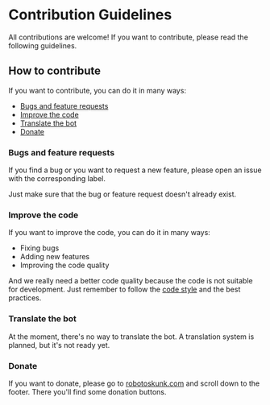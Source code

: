 # Contribution Guidelines
All contributions are welcome! If you want to contribute, please read the following guidelines.

## How to contribute
If you want to contribute, you can do it in many ways:
- [Bugs and feature requests](#bugs-and-feature-requests)
- [Improve the code](#improve-the-code)
- [Translate the bot](#translate-the-bot)
- [Donate](#donate)

### Bugs and feature requests
If you find a bug or you want to request a new feature, please open an issue with the corresponding label.

Just make sure that the bug or feature request doesn't already exist.

### Improve the code
If you want to improve the code, you can do it in many ways:
- Fixing bugs
- Adding new features
- Improving the code quality

And we really need a better code quality because the code is not suitable for development.
Just remember to follow the [code style](CODING_STYLE.md) and the best practices.

### Translate the bot
At the moment, there's no way to translate the bot. A translation system is planned, but it's not ready yet.

### Donate
If you want to donate, please go to [robotoskunk.com](https://robotoskunk.com/) and scroll down to the footer.
There you'll find some donation buttons.
